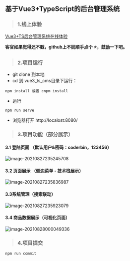 ## 基于Vue3+TypeScript的后台管理系统

> ### 1.线上体验

[Vue3+TS后台管理系统在线体验](http://cms.coderbin.link)

**客官如果觉得还不戳，github上不妨顺手点个 :star:，鼓励一下吧。**



> ### 2.项目运行

* git clone 到本地
* cd 到 vue3_ts_cms目录下运行：

~~~
npm install 或者 cnpm install
~~~

* 运行

~~~
npm run serve
~~~

* 浏览器打开 http://localost:8080/

> ### 3.项目功能（部分展示）

#### 3.1 登陆页面 （默认用户&密码：coderbin，123456）

![image-20210827235245708](https://img-blog.csdnimg.cn/972393c864c74d1cb3f368ab88246dcc.png?x-oss-process=image/watermark,type_ZHJvaWRzYW5zZmFsbGJhY2s,shadow_50,text_Q1NETiBA5b-Y5b-Y56KO5paMYmlu,size_20,color_FFFFFF,t_70,g_se,x_16)

#### 3.2 页面展示 （侧边菜单 - 技术栈展示）

![image-20210827235836987](https://gitee.com/coderfzb/typora-imges/raw/master/project_images%20/image-20210827235836987.png)

#### 3.3系统管理（搜索联动）

![image-20210827235923079](https://gitee.com/coderfzb/typora-imges/raw/master/project_images%20/image-20210827235923079.png)

#### 3.4 商品数据展示（可视化页面）

![image-20210828000049336](https://gitee.com/coderfzb/typora-imges/raw/master/project_images%20/image-20210828000049336.png)

> ### 4.项目提交

~~~
npm run commit
~~~
